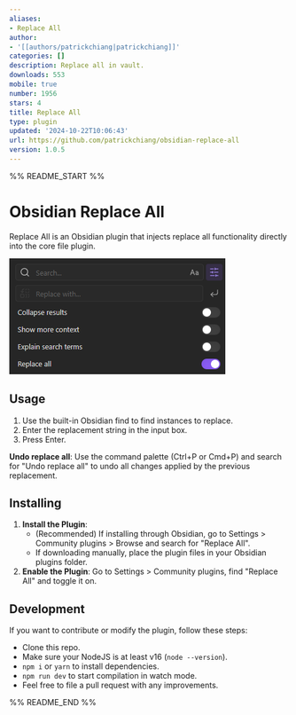 ```yaml
---
aliases:
- Replace All
author:
- '[[authors/patrickchiang|patrickchiang]]'
categories: []
description: Replace all in vault.
downloads: 553
mobile: true
number: 1956
stars: 4
title: Replace All
type: plugin
updated: '2024-10-22T10:06:43'
url: https://github.com/patrickchiang/obsidian-replace-all
version: 1.0.5
---
```


%% README_START %%

# Obsidian Replace All

Replace All is an Obsidian plugin that injects replace all functionality directly into the core file plugin.

![Replace All](https://raw.githubusercontent.com/patrickchiang/obsidian-replace-all/HEAD/img/replaceall.png)

## Usage

1. Use the built-in Obsidian find to find instances to replace.
2. Enter the replacement string in the input box.
3. Press Enter.

**Undo replace all**: Use the command palette (Ctrl+P or Cmd+P) and search for "Undo replace all" to undo all changes applied by the previous replacement.

## Installing

1. **Install the Plugin**:
   - (Recommended) If installing through Obsidian, go to Settings > Community plugins > Browse and search for "Replace All".
   - If downloading manually, place the plugin files in your Obsidian plugins folder.
2. **Enable the Plugin**: Go to Settings > Community plugins, find "Replace All" and toggle it on.

## Development

If you want to contribute or modify the plugin, follow these steps:

- Clone this repo.
- Make sure your NodeJS is at least v16 (`node --version`).
- `npm i` or `yarn` to install dependencies.
- `npm run dev` to start compilation in watch mode.
- Feel free to file a pull request with any improvements.


%% README_END %%